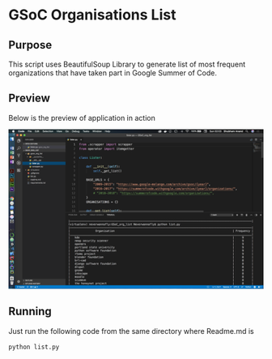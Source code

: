# GSoC Organisations List

## Purpose
This script uses BeautifulSoup Library to generate list of most frequent organizations that have taken part in Google Summer of Code.

## Preview
Below is the preview of application in action
<p align="center">
  <img src="imgs/screenshot.png" title="preview">
</p>

## Running
Just run the following code from the same directory where Readme.md is

```
python list.py
```
